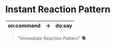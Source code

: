 # Instant Reaction Pattern
| on:command	| →	| do:say | 
|---|---|---|
> "Immediate Reaction Pattern" 🗣